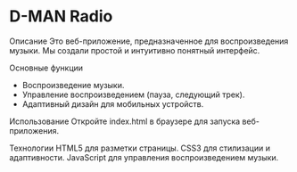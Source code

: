 # D-MAN Radio

Описание
Это веб-приложение, предназначенное для воспроизведения музыки. Мы создали простой и интуитивно понятный интерфейс.

Основные функции
- Воспроизведение музыки.
- Управление воспроизведением (пауза, следующий трек).
- Адаптивный дизайн для мобильных устройств.

Использование
Откройте index.html в браузере для запуска веб-приложения.

Технологии
HTML5 для разметки страницы.
CSS3 для стилизации и адаптивности.
JavaScript для управления воспроизведением музыки.
